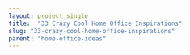 ```yaml
---
layout: project_single
title:  "33 Crazy Cool Home Office Inspirations"
slug: "33-crazy-cool-home-office-inspirations"
parent: "home-office-ideas"
---
```

 